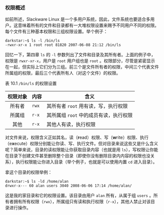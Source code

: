 ### 权限概述

如前所述，Slackware Linux 是一个多用户系统，因此，文件系统也要适合多用户。这意味着所有的文件和目录都有一大堆权限设置来赐予不同用户不同的权限。每个文件有三种基本权限和三组权限设置。举个例子：

```
darkstar:~$ ls -l /bin/ls
-rwxr-xr-x 1 root root 81820 2007-06-08 21:12 /bin/ls
```

回忆一下，第四章 `ls` 的 `-l` 参数列出了文件和目录及其所有者。上面的例子中，权限是 `rwxr-xr-x`，用户是 `root` 用户组也是 `root` 。权限部分，尽管是紧密显示在一起，但实际上它们分为三组。前三个是文件所有者的权限，中间三个代表文件所属组的权限，最后三个代表所有人（对这个文件）的权限。

表 10.1 `/bin/ls` 的权限设置

| 权限对象 | 内容  | 含义                                   |
| :------: | ----- | -------------------------------------- |
|  所有者  | `rwx` | 其所有者 `root` 用有读，写，执行权限   |
|  所属组  | `r-x` | 其所属组 `root` 中的成员有读，执行权限 |
|   其他   | `r-x` | 其他人有读，执行权限                   |

对文件来说，权限含义正如其名，读（**r**ead）权限、写（**w**rite）权限、执行（e**x**ecute）权限分别能让你读、写、执行文件。但对目录来说这些又是什么含义呢？简单来说，目录的读权限能让你获取目录内容（也就是用 `ls`），写权限让你能在目录下创建文件甚至删除整个目录（即使你没有删除目录内内容的权限也没关系），执行权限能让你进入目录（举个例子，也就是可以使用内置 `cd` 进入目录）。

拿这个目录的权限举例：

```
darkstar:~$ ls -ld /home/alan
drwxr-x--- 60 alan users 3040 2008-06-06 17:14 /home/alan/
```

这是我的家目录和它的权限设置。该目录由用户 `alan` 所有，从属于组 `users` 。所有者拥有所有权限（`rwx`），所属组只有读和执行权限（`r-x`），其他人禁止对该目录进行操作。
